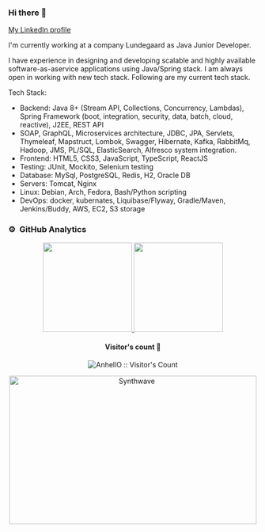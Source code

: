 ### Hi there 👋
<a href="https://www.linkedin.com/in/abdykili/">My LinkedIn profile</a>

I'm currently working at a company Lundegaard as Java Junior Developer.

I have experience in designing and developing scalable and highly available software­-​as­-​a­​service applications using Java/Spring stack. I am always open in working with new tech stack. Following are my current tech stack.

Tech Stack:

- Backend: Java 8+ (Stream API, Collections, Concurrency, Lambdas), Spring Framework (boot, integration, security, data, batch, cloud, reactive), J2EE, REST API
- SOAP, GraphQL, Microservices architecture, JDBC, JPA, Servlets, Thymeleaf, Mapstruct, Lombok, Swagger, Hibernate, Kafka, RabbitMq, Hadoop, JMS, PL/SQL, ElasticSearch, Alfresco system integration.
- Frontend: HTML5, CSS3, JavaScript, TypeScript, ReactJS
- Testing: JUnit, Mockito, Selenium testing
- Database: MySql, PostgreSQL, Redis, H2, Oracle DB
- Servers: Tomcat, Nginx
- Linux: Debian, Arch, Fedora, Bash/Python scripting
- DevOps: docker, kubernates, Liquibase/Flyway, Gradle/Maven, Jenkins/Buddy, AWS, EC2, S3 storage

### ⚙️ &nbsp;GitHub Analytics

<p align="center">
<a href="https://github.com/osopromadze">
  <img height="180em" src="https://github-readme-stats-eight-theta.vercel.app/api?username=Abdykarov&show_icons=true&theme=algolia&include_all_commits=true&count_private=true"/>
  <img height="180em" src="https://github-readme-stats.vercel.app/api/top-langs/?username=Abdykarov&layout=compact&langs_count=8&theme=algolia&hide=php,html"/>
</a>
</p>
<h4 align="center">Visitor's count 👀</h4>

<p align="center"><img src="https://profile-counter.glitch.me/%7BAbdykarov%7D/count.svg" alt="AnhellO :: Visitor's Count" /></p>

<p align="center"><img src="https://thumbs.gfycat.com/GoodnaturedFondGaur-size_restricted.gif" alt="Synthwave" height="300" width="500"></p>
